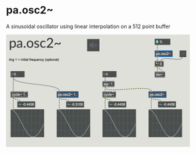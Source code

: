 # pa.osc2~

A sinusoidal oscillator using linear interpolation on a 512 point buffer

![pa.osc2~ capture](pa.osc2~.png)
